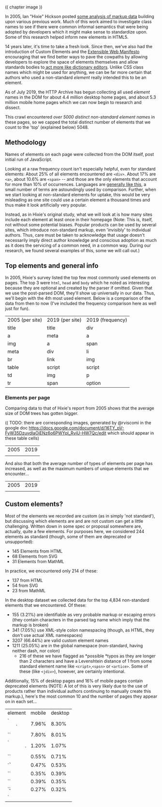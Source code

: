 (( chapter image ))

In 2005, Ian "Hixie" Hickson posted [some analysis of markup data](https://web.archive.org/web/20060203035414/http://code.google.com/webstats/index.html)  building upon various previous work. Much of this work aimed to investigate class names to see if there were common informal semantics that were being adopted by developers which it might make sense to standardize upon.  Some of this research helped inform new elements in HTML5.

14 years later, it's time to take a fresh look.  Since then, we've also had the introduction of Custom Elements and the [Extensible Web Manifesto](https://extensiblewebmanifesto.org/) encouraging that we find better ways to pave the cowpaths by allowing developers to explore the space of elements themselves and allow standards bodies to[ act more like dictionary editors](https://bkardell.com/blog/Dropping-The-F-Bomb-On-Standards.html).  Unlike CSS class names which might be used for anything, we can be far more certain that authors who used a non-standard *element* really intended this to be an element.  

As of July 2019, the HTTP Archive has begun collecting all used *element* names in the DOM for about 4.4 million desktop home pages, and about 5.3 million mobile home pages which we can now begin to research and dissect. 

This crawl encountered *over 5000 distinct non-standard element names* in these pages, so we capped the total distinct number of elements that we count to the 'top' (explained below) 5048. 

## Methodology

Names of elements on each page were collected from the DOM itself, post initial run of JavaScript.

Looking at a raw frequency count isn't especially helpful, even for standard elements:  About 25% of all elements encountered are `<div>`.  About 17% are `<a>`, about 10.6% are `<span>` -- and those are the only elements that account for more than 10% of occurrences.  Languages are [generally like this](https://www.youtube.com/watch?v=fCn8zs912OE), a small number of terms are astoundingly used by comparison.  Further, when we start looking at non-standard elements for uptake, this would be very misleading as one site could use a certain element a thousand times and thus make it look artificially very popular.  

Instead, as in Hixie's original study,  what we will look at is how many sites include each  element at least once in their homepage (Note: This is, itself, not without some potential biases.  Popular products can be used by several sites, which introduce non-standard markup, even 'invisibly' to individual authors.  Thus, care must be taken to acknowledge that usage doesn't necessarily imply direct author knowledge and conscious adoption as much as it does the servicing of a common need, in a common way.  During our research, we found several examples of this, some we will call out.)

## Top elements and general info

In 2005, Hixie's survey listed the top few most commonly used elements on pages.  The top 3 were `html`, `head` and `body` which he noted as interesting because they are optional and created by the parser if omitted.  Given that we use the post-parsed DOM,  they'll show up universally in our data.  Thus, we'll begin with the 4th most used element. Below is a comparison of the data from then to now (I've included the frequency comparison here as well just for fun).

<table>
  <tr>
    <td>2005 (per site)</td>
    <td>2019 (per site)</td>
    <td>2019 (frequency)</td>
  </tr>
  <tr>
    <td>title</td>
    <td>title</td>
    <td>div</td>
  </tr>
  <tr>
    <td>a</td>
    <td>meta</td>
    <td>a</td>
  </tr>
  <tr>
    <td>img</td>
    <td>a</td>
    <td>span</td>
  </tr>
  <tr>
    <td>meta</td>
    <td>div</td>
    <td>li</td>
  </tr>
  <tr>
    <td>br</td>
    <td>link</td>
    <td>img</td>
  </tr>
  <tr>
    <td>table</td>
    <td>script</td>
    <td>script</td>
  </tr>
  <tr>
    <td>td</td>
    <td>img</td>
    <td>p</td>
  </tr>
  <tr>
    <td>tr</td>
    <td>span</td>
    <td>option</td>
  </tr>
</table>


### Elements per page

Comparing data to that of Hixie's report from 2005 shows that the average size of DOM trees has gotten bigger.

(( TODO: there are corresponding images, generated by @rviscomi in the google doc https://docs.google.com/document/d/16TY_pV-FyW35DzuvdlaOiENz6o6PWYpl_RviU-HW7Qc/edit which should appear in these table cells)

<table>
  <tr>
    <td>2005</td>
    <td>2019</td>
  </tr>
  <tr>
    <td></td>
    <td></td>
  </tr>
</table>


And also that both the average number of types of elements per page has increased, as well as the maximum numbers of unique elements that we encounter...

<table>
  <tr>
    <td>2005</td>
    <td>2019</td>
  </tr>
  <tr>
    <td></td>
    <td></td>
  </tr>
</table>


## Custom elements?

Most of the elements we recorded are custom (as in simply 'not standard'), but discussing which elements are and are not custom can get a little challenging. Written down in some spec or proposal somewhere are, actually, quite a few elements.  For purposes here, we considered 244 elements as standard (though, some of them are deprecated or unsupported):

* 145 Elements from HTML
* 68 Elements from SVG
* 31 Elements from MathML

In practice, we encountered only 214 of these:

* 137 from HTML
* 54 from SVG
* 23 from MathML

In the desktop dataset we collected data for the top 4,834 non-standard elements that we encountered. Of these:

* 155 (3.21%) are identifiable as very probable markup or escaping errors (they contain characters in the parsed tag name which imply that the markup is broken)
* 341 (7.05%) use XML-style colon namespacing (though, as HTML, they don't use actual XML namespaces)
* 3207 (66.44%) are valid custom element names
* 1211 (25.05%) are in the global namespace (non-standard, having neither dash, nor colon)
    * 216 of these we have flagged as *possible *typos as they are longer than 2 characters and have a Levenshtein distance of 1 from some standard element name like `<cript>`,`<spsn>` or `<artice>`. Some of these (like `<jdiv>`), however, are certainly intentional.

Additionally, 15% of desktop pages and 16% of mobile pages contain deprecated elements (NOTE:  A lot of this is very likely due to the use of products rather than individual authors continuing to manually create this markup.), here's the most common 10 and the number of pages they appear on in each set...

<table>
  <tr>
    <td>element</td>
    <td>mobile</td>
    <td>desktop</td>
  </tr>
  <tr>
    <td>`<center>`</td>
    <td>7.96%</td>
    <td>8.30%</td>
  </tr>
  <tr>
    <td>`<font>`</td>
    <td>7.80%</td>
    <td>8.01%</td>
  </tr>
  <tr>
    <td>`<marquee>`</td>
    <td>1.20%</td>
    <td>1.07%</td>
  </tr>
  <tr>
    <td>`<nobr>`</td>
    <td>0.55%</td>
    <td>0.71%</td>
  </tr>
  <tr>
    <td>`<big>`</td>
    <td>0.47%</td>
    <td>0.53%</td>
  </tr>
  <tr>
    <td>`<frame>`</td>
    <td>0.35%</td>
    <td>0.39%</td>
  </tr>
  <tr>
    <td>`<frameset>`</td>
    <td>0.39%</td>
    <td>0.35%</td>
  </tr>
  <tr>
    <td>`<strike>`</td>
    <td>0.27%</td>
    <td>0.32%</td>
  </tr>
  <tr>
    <td>`<noframes>`</td>
    <td>0.27%</td>
    <td>0.25%</td>
  </tr>
</table>


Most of these can seem like very small numbers, but perspective matters.

## Perspective on Value and Usage

In order to discuss numbers about the use of elements (standard, deprecated or custom), we first need to establish some perspective.  

The top 150 element names, counting the number of pages where they appear, are shown in this chart:

(( TODO: there is a corresponding image in the google doc https://docs.google.com/document/d/16TY_pV-FyW35DzuvdlaOiENz6o6PWYpl_RviU-HW7Qc/edit ))

Note how quickly use drops off.

11 elements occur in over 90% `<html>`, `<head>`, `<body>`, `<title>`, `<meta>`, `<a>`,`<div>`, `<link>`, `<script>`, `<img>` and `<span>`. 

Only 15 more elements occur in at least 50% of the home pages (`<ul>`, `<li>`, `<p>`, `<style>`, `<input>`, `<br>`, `<form>`, `<h2>`, `<h1>`, `<iframe>`, `<h3>`, `<button>`, `<footer>`, `<header>`, `<nav>` are the others).  

And only 40 more elements occur on more than 5% of pages.

Even `<video>`, for example, doesn't make that cut.  It appears on only 4.21% of pages in the dataset (on desktop, only 3.03% on mobile).  While these numbers sound very low, 4.21% is actually *quite* popular by comparison.  In fact, only 98 elements occur on more than 1% of pages.  

It's interesting, then, to look at what the distribution of these elements looks like and which ones have more than 1% use.  Below is a chart that shows the rank of each element and which category they fall into.  I've separated the data points into discrete sets simply so that they can be viewed (otherwise there just aren't enough pixels to capture all that data), but they represent a single 'line' of popularity - the left-most being the most common, the right-most being the least common.  The arrow points to the end of elements that appear in more than 1% of the pages.

(( TODO: there is a corresponding image in the google doc https://docs.google.com/document/d/16TY_pV-FyW35DzuvdlaOiENz6o6PWYpl_RviU-HW7Qc/edit ))

You can observe two things here: First, that the set of elements that have more than 1% use are not exclusively HTML.  In fact, *27 of the most popular 100 elements aren't even HTML* - they are SVG! And there are *non-standard tags at or very near that cutoff too*!  Second, note that a whole lot of HTML elements are used by less than 1% of pages.

So, are all of those elements used by less than 1% of pages "useless?".  Definitely not.  This is why establishing perspective matters.  There are around [2 billion web sites on the web](https://www.websitehostingrating.com/internet-statistics-facts/). If something appears on 0.1% of all websites in our dataset, we can extrapolate that this represents perhaps *2 million web sites* in the whole web. Even 0.01% extrapolates to a _two hundred of thousand of sites_.  This is also why removing support for elements, even very old ones which we think aren't great ideas, is a very rare occurrence:  Breaking hundreds of thousands or millions of sites just isn't a thing that browser vendors can do lightly.  

So, lots of elements, even the native ones, have less than 1% use and are still very important and successful.  `<code>`, for example, is an element that I both use and encounter a lot.  It's definitely useful and important - and yet it is used on only 0.57% of these pages.  Part of this is skewed based on what we are measuring - home pages are generally *less likely* to include certain kinds of things (like `<code>` for example): They serve a less general purpose than, for example, headings, paragraphs, links and lists, however, the data is generally useful.

We also collected information about which pages contained an author defined (not native) `.shadowRoot` -- About 0.22% of the pages on desktop, and 0.15% on mobile.  This might not sound like a lot, but it is roughly 6.5k sites in the mobile dataset and 10k sites on the desktop and is more than several HTML elements.  `<summary>` for example, has about equivalent use on the desktop and it is the 146th most popular element.

`<datalist>` appeared in 0.04% of homepages, it is the 201st most popular element.

In fact, over 15% of elements we're counting as defined by HTML are outside the top 200 in the desktop dataset .  `<meter>` is the least popular "HTML5 era" element  (2004-2011, before HTML moved to a Living Standard model): It is around the 1000th most popular element.  `<slot>`, the most recently introduced element (April 2016), is only around the 1400th most popular element.

# Lots of data: Real DOM on the Real Web

With this perspective in mind about what use of native/standard features looks like in the dataset, let's talk about the non-standard stuff.

You might expect that lots of elements we recorded are used only on a single domain, but in fact, no element we're talking about in this list of 5048 elements is used on only a single domain.  The least number of domains an element in our dataset appears in is 15.  About a fifth of them occur on more than 100 domains.  About 7% occur on more than 1000 domains.

To help analyze the data, I hacked together a [little tool with Glitch](https://rainy-periwinkle.glitch.me) - where possible I link my observations to a page containing the data.  You can use this tool yourself, and please share a permalink back with the [@HTTPAchive](https://twitter.com/HTTPArchive) along with your observations (Tommy Hodgins has also built a similar [CLI tool](https://github.com/tomhodgins/hade) which you can use to explore).

Let's look at some data...  

### Products (and libraries) and their custom markup

As in Hixie's original research, it seems that several of the extremely popular ones have more to do with being a part of popular *products than themselves being universally adopted*. Many of the ones [Ian Hickson mentioned 14 years ago](https://web.archive.org/web/20060203031245/http://code.google.com/webstats/2005-12/editors.html) seem to have dwindled, but not disappeared, but some are still pretty huge.

Those he mentioned as being pervasive and created by [Claris Home Page](https://en.wikipedia.org/wiki/Claris_Home_Page) (whose last stable release was 21 years ago) still appeared on over 100 domains.  [`<x-claris-window>`, for example still appears on 130 mobile domains](https://rainy-periwinkle.glitch.me/permalink/28b0b7abb3980af793a2f63b484e7815365b91c04ae625dd4170389cc1ab0a52.html) (desktop is similar).   Some of the `<actinic:*>` elements he mentioned appear on even more:  [`actinic:basehref`, still shows up on 154 pages in the desktop data](https://rainy-periwinkle.glitch.me/permalink/30dfca0fde9fad9b2ec58b12cb2b0271a272fb5c8970cd40e316adc728a09d19.html).  (These come from British e-commerce provider [Oxatis](https://www.oxatis.co.uk)).

Macromedia's elements seem to have largely disappeared, [only one appears at all on our list, and on only 22 domains](https://rainy-periwinkle.glitch.me/permalink/17d49e765c4f1bfef2a3bd183ee0961fe40f0623d2b9ddf885ee35e1f251d14c.html), however Adobe's Go-Live tags like [`<csscriptdict>`](https://rainy-periwinkle.glitch.me/permalink/579abc77652df3ac2db1338d17aab0a8dc737b9d945510b562085d8522b18799.html) [still appear on 640 domains in the desktop dataset](https://rainy-periwinkle.glitch.me/permalink/579abc77652df3ac2db1338d17aab0a8dc737b9d945510b562085d8522b18799.html).

[`<o:p>` (created by Microsoft Office) still appears in ~0.46% of desktop pages](https://rainy-periwinkle.glitch.me/permalink/bc8f154a95dfe06a6d0fdb099b6c8df61727b2289141a0ef16dc17b2b57d3068.html) (that's over 20k domains) and [0.32% of mobile page](https://rainy-periwinkle.glitch.me/permalink/66f75e1fd2b8e62a1e77033601d9f65516df3ff8cb1896ce37fbdb932853d5c5.html) (more than a lot of standard HTML elements).

But there are plenty of newcomers that weren't in Hixie's original report too, and with even bigger numbers...

[`<ym-measure>` is used on more than 1% of pages (both desktop and mobile)](https://rainy-periwinkle.glitch.me/permalink/e8bf0130c4f29b28a97b3c525c09a9a423c31c0c813ae0bd1f227bd74ddec03d.html) -- that's *huge* -- putting it in the top 100.  It's a tag injected by Yandex's [Metrica](https://metrica.yandex.com/about) analytics [package](https://www.npmjs.com/package/yandex-metrica-watch).

[`<g:plusone>` from Google's now defunct Google Plus occurs on over 21k domains (both desktop and mobile)](https://rainy-periwinkle.glitch.me/permalink/a532f18bbfd1b565b460776a64fa9a2cdd1aa4cd2ae0d37eb2facc02bfacb40c.html).

[`<fb:like>` occurs on ~13.8k](https://rainy-periwinkle.glitch.me/permalink/2e2f63858f7715ef84d28625344066480365adba8da8e6ca1a00dfdde105669a.html) (mobile, [12.8k on desktop](https://rainy-periwinkle.glitch.me/permalink/a9aceaee7fbe82b3156caf79f48d7ef6b42729bce637f6683dc6c287df52cd5b.html)) and [`<fb:like-box>` occurs on 7.8k](https://rainy-periwinkle.glitch.me/permalink/5a964079ac2a3ec1b4f552503addd406d02ec4ddb4955e61f54971c27b461984.html) (mobile, [7k on desktop](https://rainy-periwinkle.glitch.me/permalink/cc56280bb2d659b4426050b0c135b5c15b8ea4f8090756b567c564dac1f0659b.html))

And [`<app-root>` (generally a framework like Angular) appears on 8.2k mobile sites](https://rainy-periwinkle.glitch.me/permalink/6997d689f56fe77e5ce345cfb570adbd42d802393f4cc175a1b974833a0e3cb5.html) ([8.5k on desktop](https://rainy-periwinkle.glitch.me/permalink/ee3c9dfbcab568e97c7318d9795b9ecbde0605f247b19b68793afc837796aa5c.html)).

Comparing these to a few of the native HTML elements that are below the 5% bar, for perspective, looks something like this (note -- varies slightly based on dataset).

(( TOOD: there is a corresponding image in the google doc https://docs.google.com/document/d/16TY_pV-FyW35DzuvdlaOiENz6o6PWYpl_RviU-HW7Qc/edit ))


You could draw interesting observations like these all day long.

Here's one that's a little different:  Productization causing popularity is evident in outright errors as well. [`<pclass="ddc-font-size-large">` was a parsed tag name which occurred in our dataset in over 1000 sites](https://rainy-periwinkle.glitch.me/permalink/3214f840b6ae3ef1074291f60fa1be4b9d9df401fe0190bfaff4bb078c8614a5.html).  This was thanks to a missing space in a popular 'as a service' kind of product.  Happily, we reported this error during our research and it was quickly fixed.

In his original paper, Hixie mentions that "The good thing, if we can be forgiven for trying to remain optimistic in the face of all this non-standard markup, is that at least these elements are all clearly using vendor-specific names. This massively reduces the likelihood that standards bodies will invent elements and attributes that clash with any of them."  However, as mentioned above, this is not universal.  Over 25% of the non-standard elements that we captured don't use any kind of namespacing strategy to avoid polluting the global namespace.  Here is [a list of 1157 elements like that from the mobile dataset](https://rainy-periwinkle.glitch.me/permalink/53567ec94b328de965eb821010b8b5935b0e0ba316e833267dc04f1fb3b53bd5.html).  Many of those, as you can see, are probably non-problematic as they are obscure names, misspellings and so on -- but at least a few probably present some challenges.  You'll note, for example,  that `<toast>` (which Googlers [recently tried to propose as `<std-toast>`](https://www.chromestatus.com/feature/5674896879255552)) appears in this list.

Among the probably not challenging, but popular ones are some interesting entries:

[`<ymaps>` (from yahoo maps) appears on ~12.5k mobile sites](https://rainy-periwinkle.glitch.me/permalink/2ba66fb067dce29ecca276201c37e01aa7fe7c191e6be9f36dd59224f9a36e16.html) ([~8.3k desktop](https://rainy-periwinkle.glitch.me/permalink/7f365899dc8a5341ed5c234162ee4eb187e99a23fc28cdea31af2322029d8b48.html))

[`<cufon>` and `<cufontext>` from a font replacement library from 2008, appear on ~10.5k of mobile pages](https://rainy-periwinkle.glitch.me/permalink/5cfe2db53aadf5049e32cf7db0f7f6d8d2f1d4926d06467d9bdcd0842d943a17.html) (~[8.7k desktop](https://rainy-periwinkle.glitch.me/permalink/c9371b2f13e7e6ff74553f7918c18807cd9222024d970699e493b2935608a5f2.html)) 

There is also [the `<jdiv>` element appears to be injected by Jivo chat, a popular chat solution which appears on ~40.3k of mobile sites](https://rainy-periwinkle.glitch.me/permalink/976b0cf78c73d125644d347be9e93e51d3a9112e31a283259c35942bda06e989.html) ([~37.6k of desktop pages -- that's roughly ~0.86%)](https://rainy-periwinkle.glitch.me/permalink/98fb3bf4f44c33edabc05439b10a374a121dbbfc5f83af65e00e859039b13acd.html)!

 

Placing these into our same chart as above for perspective looks something like this (again, it varies slightly based on the dataset)


(( TODO: there is a corresponding image in the google doc https://docs.google.com/document/d/16TY_pV-FyW35DzuvdlaOiENz6o6PWYpl_RviU-HW7Qc/edit ))

The interesting thing about these is that they also introduce a few other ways that our tool can come in very handy:  If we're interested in exploring the space of the data, a very specific tag name is just one possible measure.  It's definitely the strongest indicator if we can find good slang developing.  However, what if that's not all we're interested in? 

### Common use cases and solutions

What if, for example, we were interested in people solving common use cases?  This could be because we're looking for solutions to use cases that we currently have ourselves, or for researching more broadly what common use cases people are solving with an eye toward incubating some standardization effort.  Let's take a common example: Tabs.  Over the years there have been a lot of requests for things like tabs.  We can use a fuzzy search here and find that there are [many variants of tabs](https://rainy-periwinkle.glitch.me/permalink/c6d39f24d61d811b55fc032806cade9f0be437dcb2f5735a4291adb04aa7a0ea.html).  It's a little harder to count use here since we can't as easily distinguish if two elements appear on the same page, so the count provided there conservatively simply takes the one with the largest count -- in most cases the real number of domains is probably significantly larger.

There are also [lots of accordions](https://rainy-periwinkle.glitch.me/permalink/e573cf279bf1d2f0f98a90f0d7e507ac8dbd3e570336b20c6befc9370146220b.html), [dialogs](https://rainy-periwinkle.glitch.me/permalink/0bb74b808e7850a441fc9b93b61abf053efc28f05e0a1bc2382937e3b78695d9.html), at least [65 variants of carousels](https://rainy-periwinkle.glitch.me/permalink/651e592cb2957c14cdb43d6610b6acf696272b2fbd0d58a74c283e5ad4c79a12.html), lots of stuff about ['popups'](https://rainy-periwinkle.glitch.me/permalink/981967b19a9346ac466482c51b35c49fc1c1cc66177ede440ab3ee51a7912187.html), at least [27 variants of toggles and switches](https://rainy-periwinkle.glitch.me/permalink/2e6827af7c9d2530cb3d2f39a3f904091c523c2ead14daccd4a41428f34da5e8.html), and so on.

Perhaps we could research why we need [92 variants of button related elements that aren't a native button](https://rainy-periwinkle.glitch.me/permalink/5ae67c941395ca3125e42909c2c3881e27cb49cfa9aaf1cf59471e3779435339.html), for example, and try to fill the native gap.

If we notice popular things pop up (like `<jdiv>`, solving chat) we can take knowledge of things we know (like, that that is what `<jdiv>` is about, or `<olark>`) and try to look [at at least 43 things we've built for tackling that](https://rainy-periwinkle.glitch.me/permalink/db8fc0e58d2d46d2e2a251ed13e3daab39eba864e46d14d69cc114ab5d684b00.html) and follow connections to survey the space.

### In Summary

So, there's lots of data here, but to summarize: 

* Pages have more elements than they did 14 years ago -- both on average and max.
* The lifetime of things on home pages is *very* long.  Deprecating or discontinuing things doesn't make them go away, and it might never.
* There is a lot of broken markup out there in the wild (misspelled tags, missing spaces, bad escaping, misunderstandings)
* Measuring what 'useful' means is tricky -- lots of native elements don't pass the 5% bar, or even the 1% bar, but lots of custom ones do -- and for lots of reasons.  Passing 1% should definitely grab our attention at least, but perhaps so should 0.5% because that is, according to the data, comparatively *very* successful.
* There is already a ton of custom markup out there.  It comes in a lot of forms, but elements containing a dash definitely seem to have taken off.
* We need to increasingly study this data and come up with good observations to help find and pave the cowpaths.

That last one is where you come in:  We'd love to tap into the creativity and curiosity of the larger community to help explore this data using some of the tools (like [https://rainy-periwinkle.glitch.me/](https://rainy-periwinkle.glitch.me/)) -- please share your interesting observations and help build our commons of knowledge and understanding.




